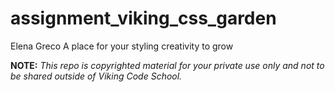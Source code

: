 assignment_viking_css_garden
============================
Elena Greco
A place for your styling creativity to grow


**NOTE:** *This repo is copyrighted material for your private use only and not to be shared outside of Viking Code School.*
